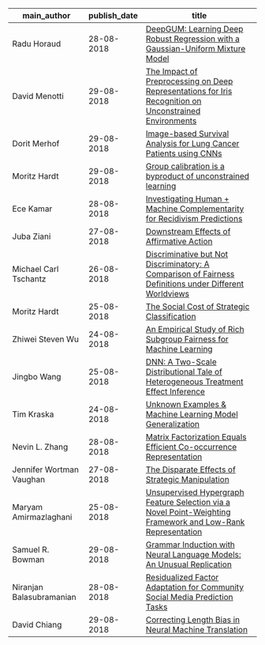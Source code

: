 main_author|publish_date|title
---|---|---
Radu Horaud|28-08-2018|[DeepGUM: Learning Deep Robust Regression with a Gaussian-Uniform Mixture   Model](http://arxiv.org/abs/1808.09211v1)
David Menotti|29-08-2018|[The Impact of Preprocessing on Deep Representations for Iris Recognition   on Unconstrained Environments](http://arxiv.org/abs/1808.10032v1)
Dorit Merhof|29-08-2018|[Image-based Survival Analysis for Lung Cancer Patients using CNNs](http://arxiv.org/abs/1808.09679v1)
Moritz Hardt|29-08-2018|[Group calibration is a byproduct of unconstrained learning](http://arxiv.org/abs/1808.10013v1)
Ece Kamar|28-08-2018|[Investigating Human + Machine Complementarity for Recidivism Predictions](http://arxiv.org/abs/1808.09123v1)
Juba Ziani|27-08-2018|[Downstream Effects of Affirmative Action](http://arxiv.org/abs/1808.09004v1)
Michael Carl Tschantz|26-08-2018|[Discriminative but Not Discriminatory: A Comparison of Fairness   Definitions under Different Worldviews](http://arxiv.org/abs/1808.08619v1)
Moritz Hardt|25-08-2018|[The Social Cost of Strategic Classification](http://arxiv.org/abs/1808.08460v1)
Zhiwei Steven Wu|24-08-2018|[An Empirical Study of Rich Subgroup Fairness for Machine Learning](http://arxiv.org/abs/1808.08166v1)
Jingbo Wang|25-08-2018|[DNN: A Two-Scale Distributional Tale of Heterogeneous Treatment Effect   Inference](http://arxiv.org/abs/1808.08469v1)
Tim Kraska|24-08-2018|[Unknown Examples & Machine Learning Model Generalization](http://arxiv.org/abs/1808.08294v1)
Nevin L. Zhang|28-08-2018|[Matrix Factorization Equals Efficient Co-occurrence Representation](http://arxiv.org/abs/1808.09371v1)
Jennifer Wortman Vaughan|27-08-2018|[The Disparate Effects of Strategic Manipulation](http://arxiv.org/abs/1808.08646v2)
Maryam Amirmazlaghani|25-08-2018|[Unsupervised Hypergraph Feature Selection via a Novel Point-Weighting   Framework and Low-Rank Representation](http://arxiv.org/abs/1808.08414v1)
Samuel R. Bowman|29-08-2018|[Grammar Induction with Neural Language Models: An Unusual Replication](http://arxiv.org/abs/1808.10000v1)
Niranjan Balasubramanian|28-08-2018|[Residualized Factor Adaptation for Community Social Media Prediction   Tasks](http://arxiv.org/abs/1808.09479v1)
David Chiang|29-08-2018|[Correcting Length Bias in Neural Machine Translation](http://arxiv.org/abs/1808.10006v1)
